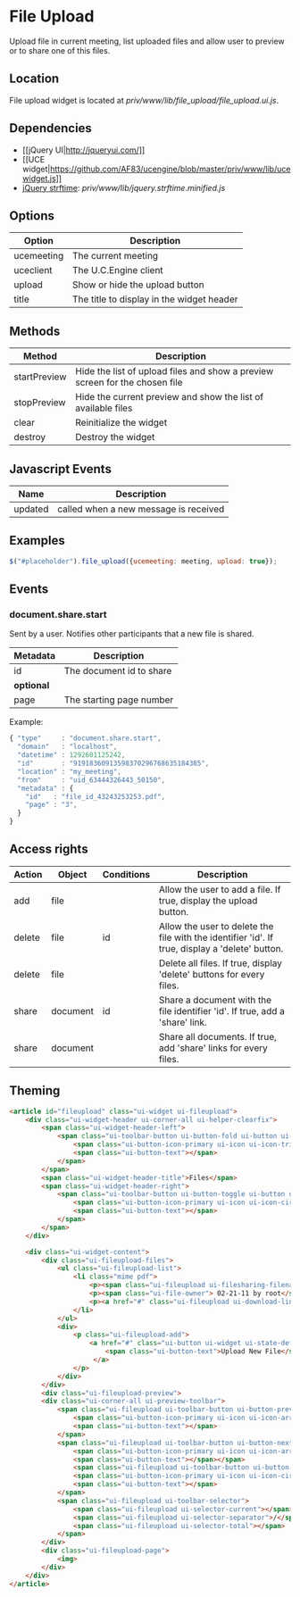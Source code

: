 # File Upload

Upload file in current meeting, list uploaded files and allow user to preview or to share one of this files.

## Location

File upload widget is located at *priv/www/lib/file_upload/file_upload.ui.js*.

## Dependencies

* [[jQuery UI|http://jqueryui.com/]]
* [[UCE widget|https://github.com/AF83/ucengine/blob/master/priv/www/lib/ucewidget.js]]
* [jQuery strftime](http://projects.nocternity.net/index.py/en/jquery-strftime): *priv/www/lib/jquery.strftime.minified.js*

## Options

Option         | Description
---------------|---------------------------------------------------------------
ucemeeting     | The current meeting
uceclient      | The U.C.Engine client
upload         | Show or hide the upload button
title          | The title to display in the widget header

## Methods

Method         | Description
---------------|---------------------------------------------------------------
startPreview   | Hide the list of upload files and show a preview screen for the chosen file
stopPreview    | Hide the current preview and show the list of available files
clear          | Reinitialize the widget
destroy        | Destroy the widget

## Javascript Events

Name         | Description
-------------|---------------------------------------------------------------
updated      | called when a new message is received

## Examples

```javascript
$("#placeholder").file_upload({ucemeeting: meeting, upload: true});
```

## Events
### document.share.start

Sent by a user. Notifies other participants that a new file is shared.

Metadata       | Description
---------------|-------------------------------------------------------------------------------------------------------
id             | The document id to share
**optional**   |
page           | The starting page number

Example:

```javascript
{ "type"     : "document.share.start",
  "domain"   : "localhost",
  "datetime" : 1292601125242,
  "id"       : "91918360913598370296768635184385",
  "location" : "my_meeting",
  "from"     : "uid_63444326443_50150",
  "metadata" : {
    "id"   : "file_id_43243253253.pdf",
    "page" : "3",
  }
}
```

## Access rights

Action  | Object        | Conditions    | Description
--------|---------------|---------------|------------------------------------------------------------------------------------------------
add     | file          |               | Allow the user to add a file. If true, display the upload button.
delete  | file          | id            | Allow the user to delete the file with the identifier 'id'. If true, display a 'delete' button.
delete  | file          |               | Delete all files. If true, display 'delete' buttons for every files.
share   | document      | id            | Share a document with the file identifier 'id'. If true, add a 'share' link.
share   | document      |               | Share all documents. If true, add 'share' links for every files.

## Theming

```html
<article id="fileupload" class="ui-widget ui-fileupload">
    <div class="ui-widget-header ui-corner-all ui-helper-clearfix">
        <span class="ui-widget-header-left">
            <span class="ui-toolbar-button ui-button-fold ui-button ui-widget ui-state-default ui-corner-all ui-button-icon-only" role="button" aria-disabled="false" title="">
                <span class="ui-button-icon-primary ui-icon ui-icon-triangle-1-s"></span>
                <span class="ui-button-text"></span>
            </span>
        </span>
        <span class="ui-widget-header-title">Files</span>
        <span class="ui-widget-header-right">
            <span class="ui-toolbar-button ui-button-toggle ui-button ui-widget ui-state-default ui-corner-all ui-button-icon-only" role="button" aria-disabled="false" title="">
                <span class="ui-button-icon-primary ui-icon ui-icon-circle-plus"></span>
                <span class="ui-button-text"></span>
            </span>
        </span>
    </div>

    <div class="ui-widget-content">
        <div class="ui-fileupload-files">
            <ul class="ui-fileupload-list">
                <li class="mime pdf">
                    <p><span class="ui-fileupload ui-filesharing-filename">production-programming.pdf</span></p>
                    <p><span class="ui-file-owner"> 02-21-11 by root</span></p>
                    <p><a href="#" class="ui-fileupload ui-download-link">Download</a></p>
                </li>
            </ul>
            <div>
                <p class="ui-fileupload-add">
                    <a href="#" class="ui-button ui-widget ui-state-default ui-corner-all ui-button-text-only" role="button" aria-disabled="false">
                        <span class="ui-button-text">Upload New File</span>
                     </a>
                </p>
            </div>
        </div>
        <div class="ui-fileupload-preview">
        <div class="ui-corner-all ui-preview-toolbar">
            <span class="ui-fileupload ui-toolbar-button ui-button-previous ui-button ui-widget ui-state-default ui-corner-all ui-button-icon-only" href="#" role="button" aria-disabled="false" title="">
                <span class="ui-button-icon-primary ui-icon ui-icon-arrowthick-1-n"></span>
                <span class="ui-button-text"></span>
            </span>
            <span class="ui-fileupload ui-toolbar-button ui-button-next ui-button ui-widget ui-state-default ui-corner-all ui-button-icon-only" href="#" role="button" aria-disabled="false" title="">
                <span class="ui-button-icon-primary ui-icon ui-icon-arrowthick-1-s"></span>
                <span class="ui-button-text"></span></span>
                <span class="ui-fileupload ui-toolbar-button ui-button-stop ui-button ui-widget ui-state-default ui-corner-all ui-button-icon-only" href="#" role="button" aria-disabled="false" title="">
                <span class="ui-button-icon-primary ui-icon ui-icon-circle-close"></span>
                <span class="ui-button-text"></span>
            </span>
            <span class="ui-fileupload ui-toolbar-selector">
                <span class="ui-fileupload ui-selector-current"></span>
                <span class="ui-fileupload ui-selector-separator">/</span>
                <span class="ui-fileupload ui-selector-total"></span>
            </span>
        </div>
        <div class="ui-fileupload-page">
            <img>
        </div>
    </div>
</article>
```
